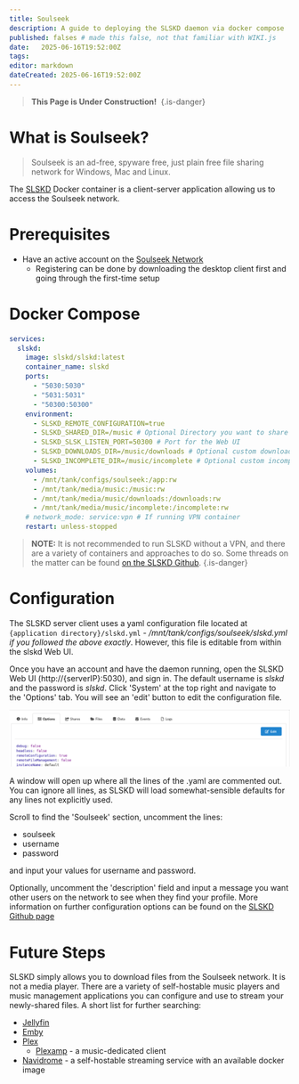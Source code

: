 ```yaml
---
title: Soulseek
description: A guide to deploying the SLSKD daemon via docker compose
published: falses # made this false, not that familiar with WIKI.js
date: 	2025-06-16T19:52:00Z
tags: 
editor: markdown
dateCreated: 2025-06-16T19:52:00Z
---
```


> **This Page is Under Construction!** 
{.is-danger}

# What is Soulseek?
> Soulseek is an ad-free, spyware free, just plain free file sharing network for Windows, Mac and Linux.

The [SLSKD](https://github.com/slskd/slskd/) Docker container is a client-server application allowing us to access the Soulseek network.

# Prerequisites

- Have an active account on the [Soulseek Network](https://www.slsknet.org/news/node/1)
    - Registering can be done by downloading the desktop client first and going through the first-time setup

# Docker Compose
```yaml
services:
  slskd:
    image: slskd/slskd:latest
    container_name: slskd
    ports:
      - "5030:5030"
      - "5031:5031"
      - "50300:50300"
    environment:
      - SLSKD_REMOTE_CONFIGURATION=true
      - SLSKD_SHARED_DIR=/music # Optional Directory you want to share with the network
      - SLSKD_SLSK_LISTEN_PORT=50300 # Port for the Web UI
      - SLSKD_DOWNLOADS_DIR=/music/downloads # Optional custom downloads directory
      - SLSKD_INCOMPLETE_DIR=/music/incomplete # Optional custom incomplete downloads directory
    volumes:
      - /mnt/tank/configs/soulseek:/app:rw
      - /mnt/tank/media/music:/music:rw
      - /mnt/tank/media/music/downloads:/downloads:rw
      - /mnt/tank/media/music/incomplete:/incomplete:rw
    # network_mode: service:vpn # If running VPN container
    restart: unless-stopped
```
> **NOTE:** It is not recommended to run SLSKD without a VPN, and there are a variety of containers and approaches to do so. Some threads on the matter can be found [on the SLSKD Github](https://github.com/slskd/slskd/issues/222).
{.is-danger}

# Configuration
The SLSKD server client uses a yaml configuration file located at `{application directory}/slskd.yml` - */mnt/tank/configs/soulseek/slskd.yml if you followed the above exactly*. However, this file is editable from within the slskd Web UI.

Once you have an account and have the daemon running, open the SLSKD Web UI (http://{serverIP}:5030), and sign in. The default username is *slskd* and the password is *slskd*. Click 'System' at the top right and navigate to the 'Options' tab. You will see an 'edit' button to edit the configuration file.

![](slskd1.png)

A window will open up where all the lines of the .yaml are commented out. You can ignore all lines, as SLSKD will load somewhat-sensible defaults for any lines not explicitly used.

Scroll to find the 'Soulseek' section, uncomment the lines:
- soulseek
- username
- password

and input your values for username and password.

Optionally, uncomment the 'description' field and input a message you want other users on the network to see when they find your profile. More information on further configuration options can be found on the [SLSKD Github page](https://github.com/slskd/slskd/blob/master/docs/config.md)

# Future Steps
SLSKD simply allows you to download files from the Soulseek network. It is not a media player. There are a variety of self-hostable music players and music management applications you can configure and use to stream your newly-shared files. A short list for further searching:
- [Jellyfin](/jellyfin.md)
- [Emby](/Emby.md)
- [Plex](/plex.md)
    - [Plexamp](https://www.plex.tv/plexamp/) - a music-dedicated client
- [Navidrome](https://www.navidrome.org/) - a self-hostable streaming service with an available docker image
